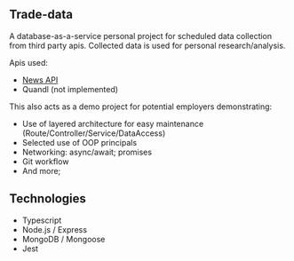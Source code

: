 ## Trade-data
A database-as-a-service personal project for scheduled data collection from third party apis. Collected data is used for personal research/analysis.

Apis used: 
- [News API](https://newsapi.org/)
- Quandl (not implemented)

This also acts as a demo project for potential employers demonstrating:
- Use of layered architecture for easy maintenance (Route/Controller/Service/DataAccess)
- Selected use of OOP principals
- Networking: async/await; promises
- Git workflow
- And more;

## Technologies
- Typescript
- Node.js / Express
- MongoDB / Mongoose
- Jest
